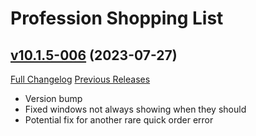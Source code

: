 # Profession Shopping List

## [v10.1.5-006](https://github.com/Sluimerstand/ProfessionShoppingList/tree/v10.1.5-006) (2023-07-27)
[Full Changelog](https://github.com/Sluimerstand/ProfessionShoppingList/compare/v10.1.5-005...v10.1.5-006) [Previous Releases](https://github.com/Sluimerstand/ProfessionShoppingList/releases)

- Version bump  
- Fixed windows not always showing when they should  
- Potential fix for another rare quick order error  
